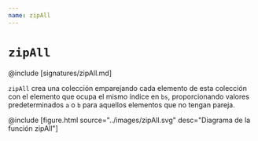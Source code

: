 ```yaml
---
name: zipAll
---
```


# `zipAll`

@include [signatures/zipAll.md]

`zipAll` crea una colección emparejando cada elemento de esta colección con el elemento que ocupa el mismo índice en `bs`, proporcionando valores predeterminados `a` o `b` para aquellos elementos que no tengan pareja.

@include [figure.html source="../images/zipAll.svg" desc="Diagrama de la función zipAll"]
